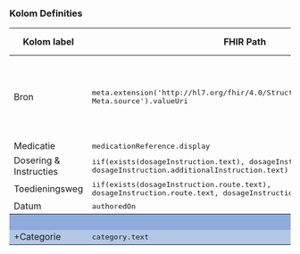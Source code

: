 ### Kolom Definities
<table class="grid">
<thead>
<th>Kolom label</th>
<th width="25%">FHIR Path</th>
<th>FHIR Type</th>
<th>Zib element</th>
<th>Toelichting of regels</th>
</thead>
<tbody>
<tr>
<td>Bron</td>
<td><samp>meta.extension('http://hl7.org/fhir/4.0/StructureDefinition/extension-Meta.source').valueUri</samp></td>
<td><code>string</code></td>
<td>nvt</td>
<td>Lookup adhv uri (AGB-Z of OID) <code>&lt;adressering-base&gt;/Organization?identifier=&lt;.meta.tag.code&gt;</code> en gebruik dan <code>Organization.name</code></td>
</tr>
<tr>
<td>Medicatie</td>
<td><samp>medicationReference.display</samp></td>
<td><code>string</code></td>
<td>Afgesprokengeneesmiddel</td>
<td></td>
</tr>
<tr>
<td>Dosering & Instructies</td>
<td><samp>iif(exists(dosageInstruction.text), dosageInstruction.text, dosageInstruction.additionalInstruction.text)</samp></td>
<td><code>string</code></td>
<td>Gebruiksinstructie/Omschrijving, Gebruiksinstructie/AanvullendeInstructie</td>
<td></td>
</tr>
<tr>
<td>Toedieningsweg</td>
<td><samp>iif(exists(dosageInstruction.route.text), dosageInstruction.route.text, dosageInstruction.route.coding.display)</samp></td>
<td><code>string</code></td>
<td>Gebruiksinstructie/Toedieningsweg</td>
<td></td>
</tr>
<tr>
<td>Datum</td>
<td><samp>authoredOn</samp></td>
<td><code>dateTime</code></td>
<td>MedicatieafspraakDatumTijd</td>
<td></td>
</tr>
<tr style="background-color:#8faadc; color:white"><th colspan="5">UITKLAPVELD</th></tr>
<tr style="background-color:#b4c7e7">
<td>+Categorie</td>
<td><samp>category.text</samp></td>
<td><code>string</code></td>
<td>nvt</td>
<td></td>
</tr>
</tbody>
</table>